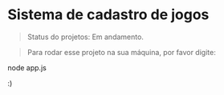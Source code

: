 <h1>Sistema de cadastro de jogos</h1>

>Status do projetos: Em andamento.

>Para rodar esse projeto na sua máquina, por favor digite:


node app.js

:)